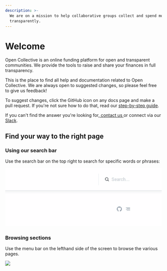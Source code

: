 ```yaml
---
description: >-
  We are on a mission to help collaborative groups collect and spend money
  transparently.
---
```


# Welcome

Open Collective is an online funding platform for open and transparent communities. We provide the tools to raise and share your finances in full transparency.

This is the place to find all help and documentation related to Open Collective. We are always open to suggested changes, so please feel free to give us feedback!

To suggest changes, click the GitHub icon on any docs page and make a pull request. If you're not sure how to do that, read our [step-by-step guide](contributing/documentation/suggesting-changes.md).

If you can't find the answer you're looking for,[ contact us ](https://opencollective.com/contact)or connect via our [Slack](https://slack.opencollective.com).

## Find your way to the right page

### Using our search bar

Use the search bar on the top right to search for specific words or phrases:

![](.gitbook/assets/welcome-search-bar-2019-11-26.gif)

### Browsing sections

Use the menu bar on the lefthand side of the screen to browse the various pages.

![](.gitbook/assets/about\_introduction\_browsing\_sections\_2021-08-12.gif)
